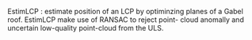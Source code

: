  EstimLCP : estimate position of an LCP by optiminzing planes of a 
              Gabel roof. EstimLCP make use of RANSAC to reject point-
              cloud anomally and uncertain low-quality point-cloud from
              the ULS.
